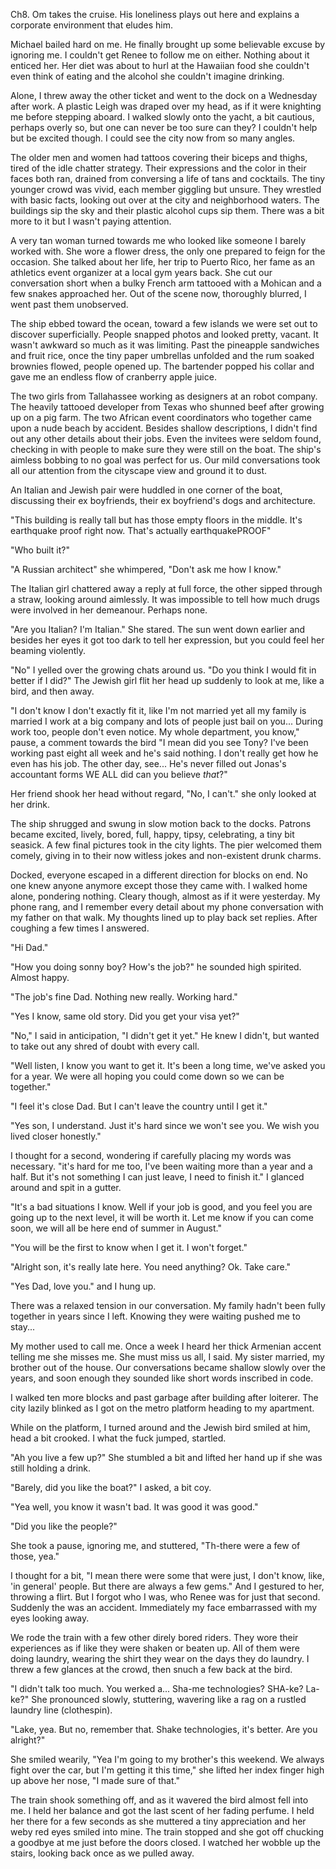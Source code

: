 Ch8. Om takes the cruise. His loneliness plays out here and explains a corporate environment that eludes him.





Michael bailed hard on me. He finally brought up some believable excuse by ignoring me. I couldn't get Renee to follow me on either. Nothing about it enticed her. Her diet was about to hurl at the Hawaiian food she couldn't even think of eating and the alcohol she couldn't imagine drinking.

Alone, I threw away the other ticket and went to the dock on a Wednesday after work. A plastic Leigh was draped over my head, as if it were knighting me before stepping aboard. I walked slowly onto the yacht, a bit cautious, perhaps overly so, but one can never be too sure can they? I couldn't help but be excited though. I could see the city now from so many angles.

The older men and women had tattoos covering their biceps and thighs, tired of the idle chatter strategy. Their expressions and the color in their faces both ran, drained from conversing a life of tans and cocktails. The tiny younger crowd was vivid, each member giggling but unsure. They wrestled with basic facts, looking out over at the city and neighborhood waters. The buildings sip the sky and their plastic alcohol cups sip them. There was a bit more to it but I wasn't paying attention.

A very tan woman turned towards me who looked like someone I barely worked with. She wore a flower dress, the only one prepared to feign for the occasion. She talked about her life, her trip to Puerto Rico, her fame as an athletics event organizer at a local gym years back. She cut our conversation short when a bulky French arm tattooed with a Mohican and a few snakes approached her. Out of the scene now, thoroughly blurred, I went past them unobserved.

The ship ebbed toward the ocean, toward a few islands we were set out to discover superficially. People snapped photos and looked pretty, vacant. It wasn't awkward so much as it was limiting. Past the pineapple sandwiches and fruit rice, once the tiny paper umbrellas unfolded and the rum soaked brownies flowed, people opened up. The bartender popped his collar and gave me an endless flow of cranberry apple juice.

The two girls from Tallahassee working as designers at an robot company. The heavily tattooed developer from Texas who shunned beef after growing up on a pig farm. The two African event coordinators who together came upon a nude beach by accident. Besides shallow descriptions, I didn't find out any other details about their jobs. Even the invitees were seldom found, checking in with people to make sure they were still on the boat. The ship's aimless bobbing to no goal was perfect for us. Our mild conversations took all our attention from the cityscape view and ground it to dust.

An Italian and Jewish pair were huddled in one corner of the boat, discussing their ex boyfriends, their ex boyfriend's dogs and architecture.

"This building is really tall but has those empty floors in the middle. It's earthquake proof right now. That's actually earthquakePROOF"

"Who built it?"

"A Russian architect" she whimpered, "Don't ask me how I know."

The Italian girl chattered away a reply at full force, the other sipped through a straw, looking around aimlessly. It was impossible to tell how much drugs were involved in her demeanour. Perhaps none.

"Are you Italian? I'm Italian." She stared. The sun went down earlier and besides her eyes it got too dark to tell her expression, but you could feel her beaming violently.

"No" I yelled over the growing chats around us. "Do you think I would fit in better if I did?" The Jewish girl flit her head up suddenly to look at me, like a bird, and then away.

"I don't know I don't exactly fit it, like I'm not married yet all my family is married I work at a big company and lots of people just bail on you... During work too, people don't even notice. My whole department, you know," pause, a comment towards the bird "I mean did you see Tony? I've been working past eight all week and he's said nothing. I don't really get how he even has his job. The other day, see... He's never filled out Jonas's accountant forms WE ALL did can you believe _that_?"

Her friend shook her head without regard, "No, I can't." she only looked at her drink.

The ship shrugged and swung in slow motion back to the docks. Patrons became excited, lively, bored, full, happy, tipsy, celebrating, a tiny bit seasick. A few final pictures took in the city lights. The pier welcomed them comely, giving in to their now witless jokes and non-existent drunk charms.

Docked, everyone escaped in a different direction for blocks on end. No one knew anyone anymore except those they came with. I walked home alone, pondering nothing. Cleary though, almost as if it were yesterday. My phone rang, and I remember every detail about my phone conversation with my father on that walk. My thoughts lined up to play back set replies. After coughing a few times I answered.

"Hi Dad."

"How you doing sonny boy? How's the job?" he sounded high spirited. Almost happy.

"The job's fine Dad. Nothing new really. Working hard."

"Yes I know, same old story. Did you get your visa yet?"

"No," I said in anticipation, "I didn't get it yet." He knew I didn't, but wanted to take out any shred of doubt with every call.

"Well listen, I know you want to get it. It's been a long time, we've asked you for a year. We were all hoping you could come down so we can be together."

"I feel it's close Dad. But I can't leave the country until I get it."

"Yes son, I understand. Just it's hard since we won't see you. We wish you lived closer honestly."

I thought for a second, wondering if carefully placing my words was necessary. "it's hard for me too, I've been waiting more than a year and a half. But it's not something I can just leave, I need to finish it." I glanced around and spit in a gutter.

"It's a bad situations I know. Well if your job is good, and you feel you are going up to the next level, it will be worth it. Let me know if you can come soon, we will all be here end of summer in August."

"You will be the first to know when I get it. I won't forget."

"Alright son, it's really late here. You need anything? Ok. Take care."

"Yes Dad, love you." and I hung up.

There was a relaxed tension in our conversation. My family hadn't been fully together in years since I left. Knowing they were waiting pushed me to stay...

My mother used to call me. Once a week I heard her thick Armenian accent telling me she misses me. She must miss us all, I said. My sister married, my brother out of the house. Our conversations became shallow slowly over the years, and soon enough they sounded like short words inscribed in code.

I walked ten more blocks and past garbage after building after loiterer. The city lazily blinked as I got on the metro platform heading to my apartment.

While on the platform, I turned around and the Jewish bird smiled at him, head a bit crooked. I what the fuck jumped, startled.

"Ah you live a few up?" She stumbled a bit and lifted her hand up if she was still holding a drink.

"Barely, did you like the boat?" I asked, a bit coy.

"Yea well, you know it wasn't bad. It was good it was good."

"Did you like the people?"

She took a pause, ignoring me, and stuttered, "Th-there were a few of those, yea."

I thought for a bit, "I mean there were some that were just, I don't know, like, 'in general' people. But there are always a few gems." And I gestured to her, throwing a flirt. But I forgot who I was, who Renee was for just that second. Suddenly the was an accident. Immediately my face embarrassed with my eyes looking away.

We rode the train with a few other direly bored riders. They wore their experiences as if like they were shaken or beaten up. All of them were doing laundry, wearing the shirt they wear on the days they do laundry. I threw a few glances at the crowd, then snuch a few back at the bird.

"I didn't talk too much. You werked a... Sha-me technologies? SHA-ke? La-ke?" She pronounced slowly, stuttering, wavering like a rag on a rustled laundry line (clothespin).

"Lake, yea. But no, remember that. Shake technologies, it's better. Are you alright?"

She smiled wearily, "Yea I'm going to my brother's this weekend. We always fight over the car, but I'm getting it this time," she lifted her index finger high up above her nose, "I made sure of that."

The train shook something off, and as it wavered the bird almost fell into me. I held her balance and got the last scent of her fading perfume. I held her there for a few seconds as she muttered a tiny appreciation and her weby red eyes smiled into mine. The train stopped and she got off chucking a goodbye at me just before the doors closed. I watched her wobble up the stairs, looking back once as we pulled away.
